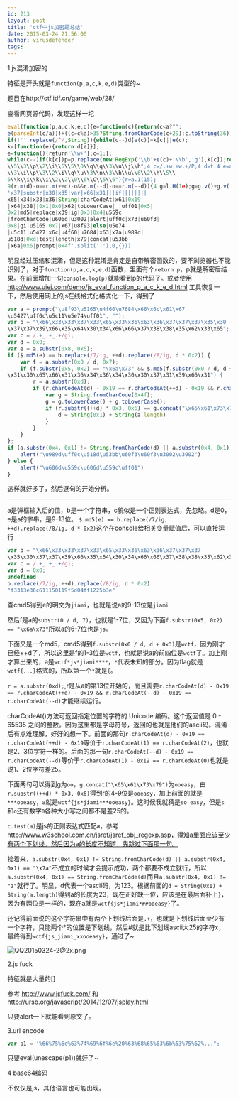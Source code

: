 ```yaml
---
id: 213
layout: post
title: 'ctf中js加密题总结'
date: 2015-03-24 21:56:00
author: virusdefender
tags: 
---
```


1 js混淆加密的

特征是开头就是`function(p,a,c,k,e,d)`类型的~

题目在http://ctf.idf.cn/game/web/28/

查看网页源代码，发现这样一坨
```js
eval(function(p,a,c,k,e,d){e=function(c){return(c<a?"":
e(parseInt(c/a)))+((c=c%a)>35?String.fromCharCode(c+29):c.toString(36))};
if(!''.replace(/^/,String)){while(c--)d[e(c)]=k[c]||e(c);
k=[function(e){return d[e]}];
e=function(){return'\\w+'};c=1;};
while(c--)if(k[c])p=p.replace(new RegExp('\\b'+e(c)+'\\b','g'),k[c]);return p;}('4 a=1d("\\T\\Q\\Z\\10\\5\\Y\\n\\S\\X\\L\\W\\V\\x","");4 b="\\5\\j\\j\\0\\j\\h\\j\\k\\11\\k\\0\\0\\0\\3\\2\\0\\0\\C
\\5\\3\\p\\2\\i\\5\\5\\0\\q\\q\\3\\u\\j\\h";4 c=/.+w.+w.+/P;4 d=t;4 e=a.1(O,y);9($.A(e)==b.B(/7/D,++d).B(/8/D,d*z)){4 f=a.1(t/d,R);9(f.1(y,z)=="\\1b\\M"&&$.A(f.1(t/d,d+E))=="\\p\\2\\6
\\3\\i\\p\\3\\2\\i\\q\\u\\3\\n\\3\\h\\u\\6\\2\\h\\5\\
6\\k\\i\\k\\i\\2\\2\\0\\6\\C\\5\\6"){r=a.1(15);
9(r.m(d)-o==r.m(++d)-o&&r.m(--d)-o==r.m(--d)){4 g=l.H(1e);g=g.v()+g.v();9(r.1((++d)*E,1c)==g.19("\\h\\n\\M\\18")&&c.16(a)){d=l(s)+l(a.17)}}}};9(a.1(F,s)!=l.H(d)||a.1(F,s)=="\\12"){K("\\13\\L\\14\\1a\\N\\N\\J\\J")}U{K("\\I\\G\\I\\G\\x")}',62,77,
'x37|substr|x30|x35|var|x66|x31|||if||||||||
x65|x34|x33|x36|String|charCodeAt|x61|0x19
|x64|x38||0x1|0x0|x62|toLowerCase|_|uff01|0x5|
0x2|md5|replace|x39|ig|0x3|0x4|u559c
|fromCharCode|u606d|u3002|alert|uff0c|x73|u60f3|
0x8|gi|u5165|0x7|x67|u8f93|else|u5e74
|u5c11|u5427|x6c|u4f60|u7684|x63|x7a|u989d|
u518d|0xd|test|length|x79|concat|u53bb
|x6a|0x6|prompt|0x4f'.split('|'),0,{}))
```
明显经过压缩和混淆，但是这种混淆是肯定是自带解密函数的，要不浏览器也不能识别了，对于`function(p,a,c,k,e,d)`函数，里面有个`return p`，p就是解密后结果。在前面增加一句`console.log(p)`就能看到p的代码了。或者使用 http://www.uiej.com/demo/js_eval_function_p_a_c_k_e_d.html 工具恢复一下，然后使用网上的js在线格式化格式化一下，得到了
```js
var a = prompt("\u8f93\u5165\u4f60\u7684\x66\x6c\x61\x67
\u5427\uff0c\u5c11\u5e74\uff01", "");
var b = "\x66\x33\x33\x37\x33\x65\x33\x36\x63\x36\x37\x37\x37\x35\x30
\x37\x37\x39\x66\x35\x64\x30\x34\x66\x66\x37\x38\x38\x35\x62\x33\x65";
var c = /.+_.+_.+/gi;
var d = 0x0;
var e = a.substr(0x8, 0x5);
if ($.md5(e) == b.replace(/7/ig, ++d).replace(/8/ig, d * 0x2)) {
    var f = a.substr(0x0 / d, 0x7);
    if (f.substr(0x5, 0x2) == "\x6a\x73" && $.md5(f.substr(0x0 / d, d + 0x3)) == "\x64\x30\x31\x35\x34\x64\x35\x30\x34\x38\x62\x35\x61\x35\x65\x62
\x31\x30\x65\x66\x31\x36\x34\x36\x34\x30\x30\x37\x31\x39\x66\x31") {
        r = a.substr(0xd);
        if (r.charCodeAt(d) - 0x19 == r.charCodeAt(++d) - 0x19 && r.charCodeAt(--d) - 0x19 == r.charCodeAt(--d)) {
            var g = String.fromCharCode(0x4f);
            g = g.toLowerCase() + g.toLowerCase();
            if (r.substr((++d) * 0x3, 0x6) == g.concat("\x65\x61\x73\x79") && c.test(a)) {
                d = String(0x1) + String(a.length)
            }
        }
    }
};
if (a.substr(0x4, 0x1) != String.fromCharCode(d) || a.substr(0x4, 0x1) == "\x7a") {
    alert("\u989d\uff0c\u518d\u53bb\u60f3\u60f3\u3002\u3002")
} else {
    alert("\u606d\u559c\u606d\u559c\uff01")
}
```
这样就好多了，然后逐句的开始分析。

----------

a是弹框输入后的值，b是一个字符串，c貌似是一个正则表达式，先忽略。d是0，e是a的字串，是9-13位。
`$.md5(e) == b.replace(/7/ig, ++d).replace(/8/ig, d * 0x2)`这个在console给相关变量赋值后，可以直接运行
```js
var b = "\x66\x33\x33\x37\x33\x65\x33\x36\x63\x36\x37\x37\x37
\x35\x30\x37\x37\x39\x66\x35\x64\x30\x34\x66\x66\x37\x38\x38\x35\x62\x33\x65";
var c = /.+_.+_.+/gi;
var d = 0x0;
undefined
b.replace(/7/ig, ++d).replace(/8/ig, d * 0x2)
"f3313e36c611150119f5d04ff1225b3e"
```
查cmd5得到e的明文为`jiami`，也就是说a的9-13位是`jiami`

然后f是a的`substr(0 / d, 7)`，也就是1-7位，又因为下面`f.substr(0x5, 0x2) == "\x6a\x73"`所以a的6-7位也是`js`。

下面又是一个md5，cmd5得到`f.substr(0x0 / d, d + 0x3)`是`wctf`，因为刚才已经++d了，所以这里是f的1-3位是`wctf`，也就是说a的前四位是`wctf`了。加上刚才算出来的，a是`wctf*js*jiami****`，`*`代表未知的部分。因为flag就是`wctf{...}`格式的，所以第一个`*`就是`{`。

`r = a.substr(0xd);`,r是从a的第13位开始的，而且需要`r.charCodeAt(d) - 0x19 == r.charCodeAt(++d) - 0x19 && r.charCodeAt(--d) - 0x19 == r.charCodeAt(--d)`才能继续运行。

charCodeAt()方法可返回指定位置的字符的 Unicode 编码。这个返回值是 0 - 65535 之间的整数。因为这里都是字母符号，返回的也就是他们的ascii码。混淆后有点难理解，好好的想一下。前面的那句`r.charCodeAt(d) - 0x19 == r.charCodeAt(++d) - 0x19`等价于`r.charCodeAt(1) == r.charCodeAt(2)`，也就是2、3位字符一样的。后面的那一句`r.charCodeAt(--d) - 0x19 == r.charCodeAt(--d)`等价于`r.charCodeAt(1) - 0x19 == r.charCodeAt(0)`也就是说1、2位字符差25。

下面两句可以得到g为`oo`，`g.concat("\x65\x61\x73\x79")`为`ooeasy`，由`r.substr((++d) * 0x3, 0x6)`得到r的4-9位是`ooeasy`，加上前面的就是`***ooeasy`，a就是`wctf{js*jiami***ooeasy}`。这时候我就猜是`so easy`，但是`s`和`o`还有数字`0`各种大小写之间都不是差25的。

`c.test(a)`是js的正则表达式匹配a，参考http://www.w3school.com.cn/jsref/jsref_obj_regexp.asp，得知a里面应该至少有两个下划线。然后因为a的长度不知道，先跳过下面那一句。

接着来，`a.substr(0x4, 0x1) != String.fromCharCode(d) || a.substr(0x4, 0x1) == "\x7a"`不成立的时候才会提示成功，两个都要不成立就行，所以`a.substr(0x4, 0x1) == String.fromCharCode(d)`而且`a.substr(0x4, 0x1) != "z"`就行了。明显，d代表一个ascii码，为123。根据前面的`d = String(0x1) + String(a.length)`得到a的长度为23，现在正好缺一位，应该是在最后面补上`}`，因为有两位是一样的，现在a就是`wctf{js*jiami*##ooeasy}`了。

还记得前面说的这个字符串中有两个下划线后面是`.+`，也就是下划线后面至少有一个字符，只能两个*的位置是下划线，然后#就是比下划线ascii大25的字符x，最终得到`wctf{js_jiami_xxooeasy}`，通过了~

![QQ20150324-2@2x.png][1]


2.js fuck 

特征就是大量的[]

参考 http://www.jsfuck.com/  和  http://ursb.org/javascript/2014/12/07/jsplay.html

只要alert一下就能看到原文了。

3.url encode

```js
var p1 = '%66%75%6e%63%74%69%6f%6e%20%63%68%65%63%6b%53%75%62%...";
```
只要eval(unescape(p1))就好了~

4 base64编码

不仅仅是js，其他语言也可能出现。

  [1]: http://storage.virusdefender.net/blog/images/213/1.png